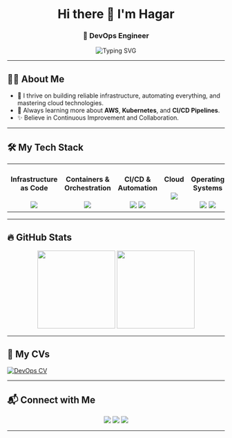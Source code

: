 <h1 align="center">Hi there 👋 I'm Hagar</h1>
<h3 align="center">🚀 DevOps Engineer </h3>

<p align="center">
  <img src="https://readme-typing-svg.demolab.com?font=Fira+Code&weight=500&size=24&pause=1000&color=00F7FF&center=true&vCenter=true&width=800&lines=DevOps+Engineer;Cloud+Platforms+Specialist;AWS+%7C+Terraform+%7C+Docker+%7C+Kubernetes;Automation+Lover+%7C+Linux+Fan" alt="Typing SVG" />
</p>

---

## 👩‍💻 About Me
- 🚀 I thrive on building reliable infrastructure, automating everything, and mastering cloud technologies.
- 🌱 Always learning more about **AWS**, **Kubernetes**, and **CI/CD Pipelines**.
- ✨ Believe in Continuous Improvement and Collaboration.

---

## 🛠️ My Tech Stack

<table><tr>
  
<td valign="top" width="20%">
<div align="center">  

#### Infrastructure as Code

<img src="https://skillicons.dev/icons?i=terraform,ansible" /> 
</div>

</td><td valign="top" width="20%">

<div align="center">  

#### Containers & Orchestration  
<img src="https://skillicons.dev/icons?i=docker,kubernetes"/> 
</div>

</td><td valign="top" width="20%">

<div align="center"> 

#### CI/CD & Automation  

<img src="https://skillicons.dev/icons?i=jenkins" /> 
        <img src="https://img.shields.io/badge/ArgoCD-FF4F8B.svg?logo=argo&logoColor=white" />
</div>

</td><td valign="top" width="20%">

<div align="center">  

#### Cloud  

<img src="https://skillicons.dev/icons?i=aws" /> 
</div>


</td><td valign="top" width="20%">

<div align="center"> 

#### Operating Systems  

<img src="https://skillicons.dev/icons?i=ubuntu" /> 
     <img src="https://skillicons.dev/icons?i=redhat" /> 
</div>

</td></tr>
</table>

---
## 🔥 GitHub Stats

<p align="center">
  <img height="180em" src="https://github-readme-stats.vercel.app/api?username=Amr-Awad&show_icons=true&theme=onedark&include_all_commits=true&count_private=true&hide_border=true"/>
  <img height="180em" src="https://github-readme-stats.vercel.app/api/top-langs/?username=Amr-Awad&layout=compact&theme=onedark&hide_border=true"/>
</p>

---

## 📄 My CVs
[![DevOps CV](https://img.shields.io/badge/-DevOps_CV-blue?style=for-the-badge)](./Hager-Tarek-Resume.pdf)

---

## 📬 Connect with Me
<p align="center">
<a href="mailto:your-email@example.com"><img src="https://img.shields.io/badge/Gmail-D14836?style=for-the-badge&logo=gmail&logoColor=white"/></a>
<a href="https://www.linkedin.com/in/hager-tarek-59236a254/"><img src="https://img.shields.io/badge/LinkedIn-0077B5?style=for-the-badge&logo=linkedin&logoColor=white"/></a>
<a href="https://github.com/hager706"><img src="https://img.shields.io/badge/GitHub-181717?style=for-the-badge&logo=github&logoColor=white"/></a>
</p>

---
